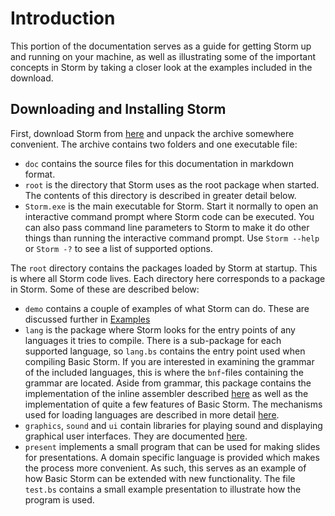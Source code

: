 Introduction
=================

This portion of the documentation serves as a guide for getting Storm up and running on your
machine, as well as illustrating some of the important concepts in Storm by taking a closer look at
the examples included in the download.


Downloading and Installing Storm
----------------------------------

First, download Storm from [here](storm.zip) and unpack the archive somewhere convenient. The
archive contains two folders and one executable file:

* `doc` contains the source files for this documentation in markdown format.
* `root` is the directory that Storm uses as the root package when started. The contents of this
  directory is described in greater detail below.
* `Storm.exe` is the main executable for Storm. Start it normally to open an interactive command
  prompt where Storm code can be executed. You can also pass command line parameters to Storm to
  make it do other things than running the interactive command prompt. Use `Storm --help` or
  `Storm -?` to see a list of supported options.

The `root` directory contains the packages loaded by Storm at startup. This is where all Storm code
lives. Each directory here corresponds to a package in Storm. Some of these are described below:

* `demo` contains a couple of examples of what Storm can do. These are discussed further in [Examples](md://Introduction/Examples)
* `lang` is the package where Storm looks for the entry points of any languages it tries to compile.
  There is a sub-package for each supported language, so `lang.bs` contains the entry point used when
  compiling Basic Storm. If you are interested in examining the grammar of the included languages,
  this is where the `bnf`-files containing the grammar are located. Aside from grammar, this package
  contains the implementation of the inline assembler described [here](md://Libraries/Inline_assembler)
  as well as the implementation of quite a few features of Basic Storm.
  The mechanisms used for loading languages are described in more detail [here](md://Storm/Languages).
* `graphics`, `sound` and `ui` contain libraries for playing sound and displaying graphical user
  interfaces. They are documented [here](md://Libraries).
* `present` implements a small program that can be used for making slides for presentations. A
  domain specific language is provided which makes the process more convenient. As such, this
  serves as an example of how Basic Storm can be extended with new functionality. The file `test.bs`
  contains a small example presentation to illustrate how the program is used.
